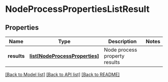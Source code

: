 # NodeProcessPropertiesListResult

## Properties
Name | Type | Description | Notes
------------ | ------------- | ------------- | -------------
**results** | [**list[NodeProcessProperties]**](NodeProcessProperties.md) | Node process property results | 

[[Back to Model list]](../README.md#documentation-for-models) [[Back to API list]](../README.md#documentation-for-api-endpoints) [[Back to README]](../README.md)

